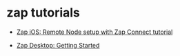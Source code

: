# zap tutorials

- [Zap iOS: Remote Node setup with Zap Connect tutorial](https://github.com/LN-Zap/zap-tutorials/blob/master/iOS-remote-node-setup.md)

- [Zap Desktop: Getting Started](https://github.com/LN-Zap/zap-tutorials/blob/master/zap-desktop-getting-started.md)
